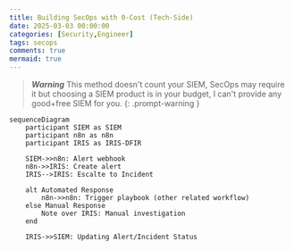 ```yaml
---
title: Building SecOps with 0-Cost (Tech-Side)
date: 2025-03-03 00:00:00
categories: [Security,Engineer]
tags: secops
comments: true 
mermaid: true
---
```


> **_Warning_** This method doesn't count your SIEM, SecOps may require it but choosing a SIEM product is in your budget, I can't provide any good+free SIEM for you.
{: .prompt-warning }

```mermaid
sequenceDiagram
    participant SIEM as SIEM
    participant n8n as n8n
    participant IRIS as IRIS-DFIR

    SIEM->>n8n: Alert webhook
    n8n->>IRIS: Create alert
    IRIS-->IRIS: Escalte to Incident

    alt Automated Response
        n8n->>n8n: Trigger playbook (other related workflow)
    else Manual Response
        Note over IRIS: Manual investigation
    end

    IRIS->>SIEM: Updating Alert/Incident Status
```
